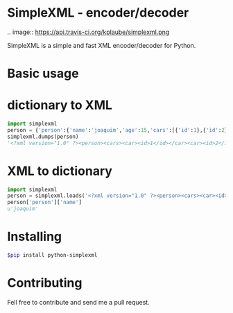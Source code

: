 SimpleXML - encoder/decoder
======================

.. image:: https://api.travis-ci.org/kplaube/simplexml.png

SimpleXML is a simple and fast XML encoder/decoder for Python.

# Basic usage

# dictionary to XML

```python
import simplexml
person = {'person':{'name':'joaquim','age':15,'cars':[{'id':1},{'id':2}]}}
simplexml.dumps(person)
'<?xml version="1.0" ?><person><cars><car><id>1</id></car><car><id>2</id></car></cars><age>15</age><name>joaquim></name></person>'
```

# XML to dictionary

```python
import simplexml
person = simplexml.loads('<?xml version="1.0" ?><person><cars><car><id>1</id></car><car><id>2</id></car></cars><age>15</age><name>joaquim</name></person>')
person['person']['name']
u'joaquim'
```
	
# Installing

```bash
$pip install python-simplexml
```

# Contributing

Fell free to contribute and send me a pull request.
